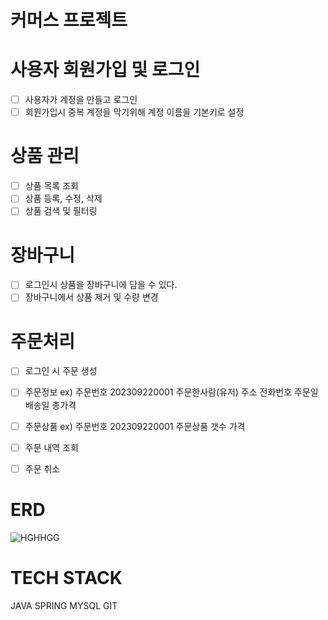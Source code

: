# 커머스 프로젝트

# 사용자 회원가입 및 로그인

- [ ] 사용자가 계정을 만들고 로그인
- [ ] 회원가입시 중복 계정을 막기위해 계정 이름을 기본키로 설정

# 상품 관리

- [ ] 상품 목록 조회
- [ ] 상품 등록, 수정, 삭제
- [ ] 상품 검색 및 필터링

# 장바구니

- [ ] 로그인시 상품을 장바구니에 담을 수 있다.
- [ ] 장바구니에서 상품 제거 및 수량 변경

# 주문처리

- [ ] 로그인 시 주문 생성
- [ ] 주문정보 ex)
    주문번호 202309220001
    주문한사람(유저)
    주소
    전화번호
    주문일
    배송일
    총가격
    
- [ ] 주문상품 ex)
    주문번호 202309220001 
    주문상품
    갯수
    가격
- [ ] 주문 내역 조회
- [ ] 주문 취소

# ERD

![HGHHGG](https://github.com/jppark93/commerce/assets/50139455/6627b50e-8966-4daa-a9dd-478a3d9adb4d)




# TECH STACK

JAVA SPRING MYSQL GIT
